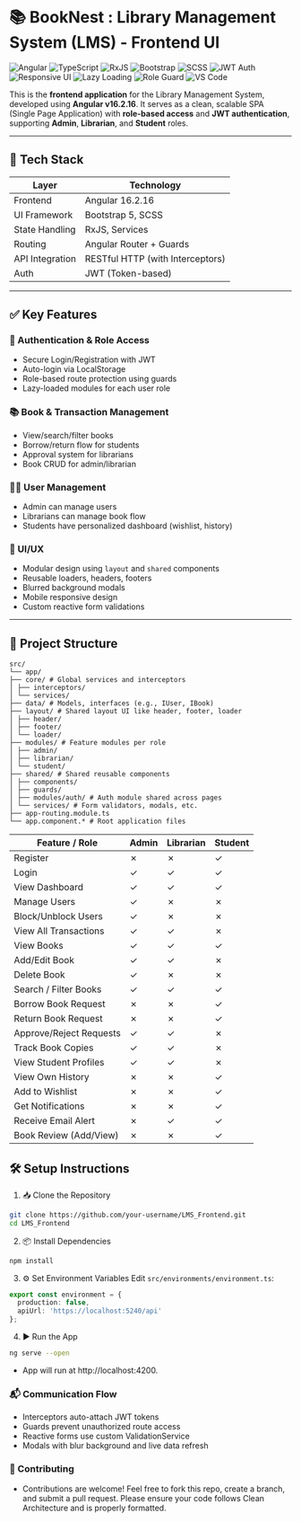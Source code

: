 # 📚 BookNest : Library Management System (LMS) - Frontend UI
![Angular](https://img.shields.io/badge/Angular-16.2.16-red)
![TypeScript](https://img.shields.io/badge/TypeScript-5.3-blue)
![RxJS](https://img.shields.io/badge/RxJS-7.8-purple)
![Bootstrap](https://img.shields.io/badge/Bootstrap-5.3-teal)
![SCSS](https://img.shields.io/badge/SCSS-Styled-blueviolet)
![JWT Auth](https://img.shields.io/badge/Auth-JWT-green)
![Responsive UI](https://img.shields.io/badge/UI-Responsive-orange)
![Lazy Loading](https://img.shields.io/badge/Module-Lazy_Loading-success)
![Role Guard](https://img.shields.io/badge/AccessControl-Role_Based-lightgrey)
![VS Code](https://img.shields.io/badge/IDE-VS_Code-blue)


This is the **frontend application** for the Library Management System, developed using **Angular v16.2.16**. It serves as a clean, scalable SPA (Single Page Application) with **role-based access** and **JWT authentication**, supporting **Admin**, **Librarian**, and **Student** roles.

---

## 🚀 Tech Stack

| Layer            | Technology               |
|------------------|--------------------------|
| Frontend         | Angular 16.2.16          |
| UI Framework     | Bootstrap 5, SCSS        |
| State Handling   | RxJS, Services            |
| Routing          | Angular Router + Guards |
| API Integration  | RESTful HTTP (with Interceptors) |
| Auth             | JWT (Token-based)        |

---

## ✅ Key Features

### 🔐 Authentication & Role Access
- Secure Login/Registration with JWT
- Auto-login via LocalStorage
- Role-based route protection using guards
- Lazy-loaded modules for each user role

### 📚 Book & Transaction Management
- View/search/filter books
- Borrow/return flow for students
- Approval system for librarians
- Book CRUD for admin/librarian

### 🧑‍💼 User Management
- Admin can manage users
- Librarians can manage book flow
- Students have personalized dashboard (wishlist, history)

### 🎨 UI/UX
- Modular design using `layout` and `shared` components
- Reusable loaders, headers, footers
- Blurred background modals
- Mobile responsive design
- Custom reactive form validations

---

## 🧩 Project Structure
```
src/
└── app/
├── core/ # Global services and interceptors
│ ├── interceptors/
│ └── services/
├── data/ # Models, interfaces (e.g., IUser, IBook)
├── layout/ # Shared layout UI like header, footer, loader
│ ├── header/
│ ├── footer/
│ └── loader/
├── modules/ # Feature modules per role
│ ├── admin/
│ ├── librarian/
│ └── student/
├── shared/ # Shared reusable components
│ ├── components/
│ ├── guards/
│ ├── modules/auth/ # Auth module shared across pages
│ └── services/ # Form validators, modals, etc.
├── app-routing.module.ts
└── app.component.* # Root application files
```

| Feature / Role          | Admin | Librarian | Student |
|-------------------------|-------|-----------|---------|
| Register                | ✗     | ✗         | ✓       |
| Login                   | ✓     | ✓         | ✓       |
| View Dashboard          | ✓     | ✓         | ✓       |
| Manage Users            | ✓     | ✗         | ✗       |
| Block/Unblock Users     | ✓     | ✗         | ✗       |
| View All Transactions   | ✓     | ✓         | ✗       |
| View Books              | ✓     | ✓         | ✓       |
| Add/Edit Book           | ✓     | ✓         | ✗       |
| Delete Book             | ✓     | ✗         | ✗       |
| Search / Filter Books   | ✓     | ✓         | ✓       |
| Borrow Book Request     | ✗     | ✗         | ✓       |
| Return Book Request     | ✗     | ✗         | ✓       |
| Approve/Reject Requests | ✓     | ✓         | ✗       |
| Track Book Copies       | ✓     | ✓         | ✗       |
| View Student Profiles   | ✓     | ✓         | ✗       |
| View Own History        | ✗     | ✗         | ✓       |
| Add to Wishlist         | ✗     | ✗         | ✓       |
| Get Notifications       | ✗     | ✗         | ✓       |
| Receive Email Alert     | ✗     | ✓         | ✓       |
| Book Review (Add/View)  | ✗     | ✗         | ✓       |



## 🛠️ Setup Instructions

1. 📥 Clone the Repository
```bash
git clone https://github.com/your-username/LMS_Frontend.git
cd LMS_Frontend
```
2. 📦 Install Dependencies
``` bash
npm install
```
3. ⚙️ Set Environment Variables
Edit `src/environments/environment.ts`:
```ts
export const environment = {
  production: false,
  apiUrl: 'https://localhost:5240/api'
};
```
4. ▶️ Run the App
```bash
ng serve --open
```
- App will run at http://localhost:4200.

### 📬 Communication Flow
- Interceptors auto-attach JWT tokens
- Guards prevent unauthorized route access
- Reactive forms use custom ValidationService
- Modals with blur background and live data refresh

### 🤝 Contributing
- Contributions are welcome! Feel free to fork this repo, create a branch, and submit a pull request. Please ensure your code follows Clean Architecture and is properly formatted.
